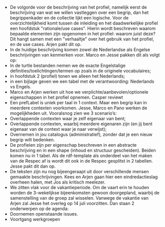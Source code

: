 *	De volgorde voor de beschrijving van het profiel, namelijk eerst de beschrijving van wat we willen vastleggen over een begrip, dan het begrippenkader en de collectie lijkt een logische. Voor de overzichtelijkheid komt tussen de inleiding en het daadwerkelijke profiel een hoofdstuk "rationale/use cases". Hierin wordt beschreven waarom bepaalde elementen zijn opgenomen in het profiel: waarom juist deze? Dit hangt samen met een "verhaaltje" over het gebruik van het profiel, en de use cases. Arjen pakt dit op.
*	In de huidige beschrijving komen zowel de Nederlandse als Engelse beschrijvingen van kenmerken voor. Marco en Jesse pakken dit als volgt op:
  * In de turtle bestanden nemen we de exacte Engelstalige definities/toelichtingen/termen op zoals in de originele vocabulaires;
  *	in hoofdstuk 2 (profiel) tonen we alleen het Nederlands;
  *	in een bijlage geven we een tabel met de verantwoording: Nederlands vs Engels.
*	Marco en Arjen werken uit hoe we verplichte/aanbevolen/optionele eigenschappen in het profiel opnemen. Casper reviewt
*	Een prefLabel is uniek per taal in 1 context. Maar een begrip kan in meerdere contexten voorkomen. Jesse, Marco en Pano werken de mogelijkheden uit. Vooralsnog zien we 3 scenario’s:
  *	Overlappende contexten waar je zelf eigenaar van bent;
  *	Overlappende contexten, waarbij meerdere eigenaren zijn (en jij bent eigenaar van de context waar je naar verwijst);
  *	Overnemen in jou catalogus (administratief), zonder dat je een nieuw begrip wilt bedenken.
*	De profielen zijn per eigenschap beschreven in een abstracte beschrijving en in een shape (inhoud en structuur gescheiden). Beiden komen nu in 1 tabel. Als de rdf-template als onderdeel van het maken van de Respec af is wordt dit ook in de Respec gesplitst in 2 tabellen. Jesse pakt dit dan op.
*	De teksten zijn nu nog bijeengeraapt uit door verschillende mensen gemaakte beschrijvingen. Kees en Arjen gaan hier een eindredactieslag overheen halen, met Jos als kritisch meelezer.
*	We zitten vlak voor de vakantieperiode. Om de vaart erin te houden worden de 3-wekelijkse bijeenkomsten gewoon doorgepland, waarbij de samenstelling van de groep zal wisselen. Vanwege de vakantie van Arjen zal Jesse het overleg op 14 juli voorzitten. Dan staan 2 onderwerpen op de agenda:
  *	Doornemen openstaande issues.
  *	Voortgang werkgroepen
